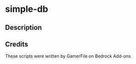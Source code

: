 # simple-db

## Description


## Credits
These scripts were written by GamerFile on Bedrock Add-ons
